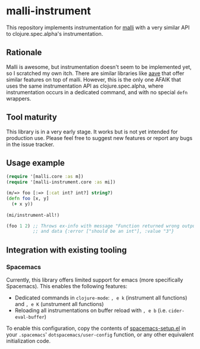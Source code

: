 # malli-instrument

This repository implements instrumentation for [malli](https://github.com/metosin/malli/) with a very similar API to clojure.spec.alpha's instrumentation.

## Rationale

Malli is awesome, but instrumentation doesn't seem to be implemented yet, so I scratched my own itch. There are similar libraries like [aave](https://github.com/teknql/aave) that offer similar features on top of malli. However, this is the only one AFAIK that uses the same instrumentation API as clojure.spec.alpha, where instrumentation occurs in a dedicated command, and with no special `defn` wrappers.

## Tool maturity

This library is in a very early stage. It works but is not yet intended for production use. Please feel free to suggest new features or report any bugs in the issue tracker. 

## Usage example

```clojure
(require '[malli.core :as m])
(require '[malli-instrument.core :as mi])

(m/=> foo [:=> [:cat int? int?] string?)
(defn foo [x, y]
  (+ x y))
  
(mi/instrument-all!)

(foo 1 2) ;; Throws ex-info with message "Function returned wrong output"
          ;; and data {:error ["should be an int"], :value "3"}
```

 ## Integration with existing tooling
 
 ### Spacemacs
 Currently, this library offers limited support for emacs (more specifically Spacemacs).
 This enables the following features:
 - Dedicated commands in `clojure-mode`: `, e k` (instrument all functions) and `, e K` (unstrument all functions)
 - Reloading all instrumentations on buffer reload with `, e b` (i.e. `cider-eval-buffer`)
 
 To enable this configuration, copy the contents of [spacemacs-setup.el](spacemacs-setup.el) in your `.spacemacs`' `dotspacemacs/user-config` function, or any other equivalent initialization code.
 
 
